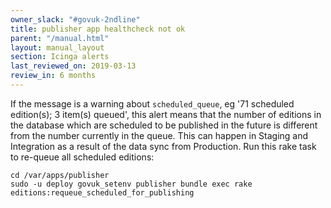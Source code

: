 ```yaml
---
owner_slack: "#govuk-2ndline"
title: publisher app healthcheck not ok
parent: "/manual.html"
layout: manual_layout
section: Icinga alerts
last_reviewed_on: 2019-03-13
review_in: 6 months
---
```


If the message is a warning about `scheduled_queue`, eg '71 scheduled
edition(s); 3 item(s) queued', this alert means that the number of
editions in the database which are scheduled to be published in the
future is different from the number currently in the queue. This can
happen in Staging and Integration as a result of the data sync from
Production. Run this rake task to re-queue all scheduled editions:

```
cd /var/apps/publisher
sudo -u deploy govuk_setenv publisher bundle exec rake editions:requeue_scheduled_for_publishing
```
